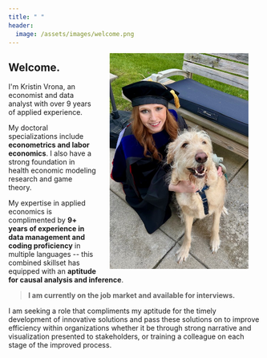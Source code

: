 ```yaml
---
title: " "
header: 
  image: /assets/images/welcome.png
---
```



<img src="https://github.com/kristin-vrona/Vrona-Profile/blob/master/assets/images/gradpicbenny.jpeg?raw=true" width="55%" hspace="25" align="right">

## Welcome.

I'm Kristin Vrona, an economist and data analyst with over 9 years of applied experience. 

My doctoral specializations include **econometrics and labor economics**. I also have a strong foundation in health economic modeling research and game theory. 



My expertise in applied economics is complimented by **9+ years of experience in data management and coding proficiency** in multiple languages -- this combined skillset has equipped with an **aptitude for causal analysis and inference**. 



> **I am currently on the job market and available for interviews.**




I am seeking a role that compliments my aptitude for the timely development of innovative solutions and pass these solutions on to improve efficiency within organizations whether it be through strong narrative and visualization presented to stakeholders, or training a colleague on each stage of the improved process.




